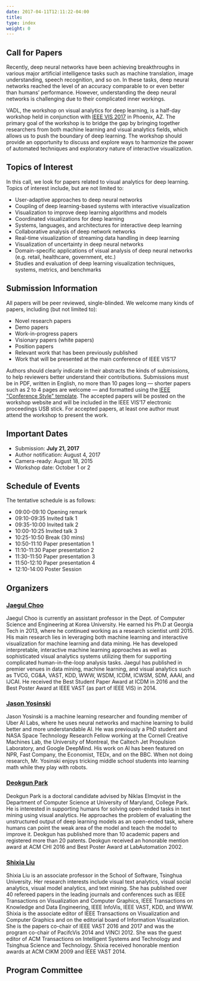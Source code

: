 ```yaml
---
date: 2017-04-11T12:11:22-04:00
title: 
type: index
weight: 0
---
```

## Call for Papers

Recently, deep neural networks have been achieving breakthroughs in various major artificial intelligence tasks such as machine translation, image understanding, speech recognition, and so on. In these tasks, deep neural networks reached the level of an accuracy comparable to or even better than humans’ performance. However, understanding the deep neural networks is challenging due to their complicated inner workings.

VADL, the workshop on visual analytics for deep learning, is a half-day workshop held in conjunction with [IEEE VIS 2017](http://ieeevis.org/) in Phoenix, AZ. The primary goal of the workshop is to bridge the gap by bringing together researchers from both machine learning and visual analytics fields, which allows us to push the boundary of deep learning. The workshop should provide an opportunity to discuss and explore ways to harmonize the power of automated techniques and exploratory nature of interactive visualization. 

## Topics of Interest

In this call, we look for papers related to visual analytics for deep learning. Topics of interest include, but are not limited to: 

- User-adaptive approaches to deep neural networks
- Coupling of deep learning-based systems with interactive visualization
- Visualization to improve deep learning algorithms and models
- Coordinated visualizations for deep learning
- Systems, languages, and architectures for interactive deep learning
- Collaborative analysis of deep network networks
- Real-time visualization of streaming data handling in deep learning
- Visualization of uncertainty in deep neural networks
- Domain-specific applications of visual analysis of deep neural networks (e.g. retail, healthcare, government, etc.)
- Studies and evaluation of deep learning visualization techniques, systems, metrics, and benchmarks

## Submission Information

All papers will be peer reviewed, single-blinded. We welcome many kinds of papers, including (but not limited to):

- Novel research papers
- Demo papers
- Work-in-progress papers
- Visionary papers (white papers)
- Position papers 
- Relevant work that has been previously published
- Work that will be presented at the main conference of IEEE VIS’17

Authors should clearly indicate in their abstracts the kinds of submissions, to help reviewers better understand their contributions. Submissions must be in PDF, written in English, no more than 10 pages long — shorter papers such as 2 to 4 pages are welcome — and formatted using the [IEEE "Conference Style" template](http://junctionpublishing.org/vgtc/Tasks/camera.html). 
The accepted papers will be posted on the workshop website and will be included in the IEEE VIS’17 electronic proceedings USB stick.
For accepted papers, at least one author must attend the workshop to present the work.

## Important Dates

- Submission: **July 21, 2017**
- Author notification: August 4, 2017
- Camera-ready: August 18, 2015
- Workshop date: October 1 or 2

## Schedule of Events

The tentative schedule is as follows: 

- 09:00-09:10 Opening remark
- 09:10-09:35 Invited talk 1
- 09:35-10:00 Invited talk 2
- 10:00-10:25 Invited talk 3
- 10:25-10:50 Break (30 mins)
- 10:50-11:10 Paper presentation 1
- 11:10-11:30 Paper presentation 2
- 11:30-11:50 Paper presentation 3
- 11:50-12:10 Paper presentation 4
- 12:10-14:00 Poster Session

## Organizers

### [Jaegul Choo](https://sites.google.com/site/jaegulchoo/)
Jaegul Choo is currently an assistant professor in the Dept. of Computer Science and Engineering at Korea University. He earned his Ph.D at Georgia Tech in 2013, where he continued working as a research scientist until 2015. His main research lies in leveraging both machine learning and interactive visualization for machine learning and data mining. He has developed interpretable, interactive machine learning approaches as well as sophisticated visual analytics systems utilizing them for supporting complicated human-in-the-loop analysis tasks. Jaegul has published in premier venues in data mining, machine learning, and visual analytics such as TVCG, CG&A, VAST, KDD, WWW, WSDM, ICDM, ICWSM, SDM, AAAI, and IJCAI. He received the Best Student Paper Award at ICDM in 2016 and the Best Poster Award at IEEE VAST (as part of IEEE VIS) in 2014.

### [Jason Yosinski](http://yosinski.com/)
Jason Yosinski is a machine learning researcher and founding member of Uber AI Labs, where he uses neural networks and machine learning to build better and more understandable AI. He was previously a PhD student and NASA Space Technology Research Fellow working at the Cornell Creative Machines Lab, the University of Montreal, the Caltech Jet Propulsion Laboratory, and Google DeepMind. His work on AI has been featured on NPR, Fast Company, the Economist, TEDx, and on the BBC. When not doing research, Mr. Yosinski enjoys tricking middle school students into learning math while they play with robots.

### [Deokgun Park](http://intuinno.com/)
Deokgun Park is a doctoral candidate advised by Niklas Elmqvist in the Department of Computer Science at University of Maryland, College Park. He is interested in supporting humans for solving open-ended tasks in text mining using visual analytics. He approaches the problem of evaluating the unstructured output of deep learning models as an open-ended task, where humans can point the weak area of the model and teach the model to improve it. Deokgun has published more than 10 academic papers and registered more than 20 patents. Deokgun received an honorable mention award at ACM CHI 2016 and Best Poster Award at LabAutomation 2002.

### [Shixia Liu](http://shixialiu.com/)
Shixia Liu is an associate professor in the School of Software, Tsinghua University. Her research interests include visual text analytics, visual social analytics, visual model analytics, and text mining. She has published over 40 refereed papers in the leading journals and conferences such as IEEE Transactions on Visualization and Computer Graphics, IEEE Transactions on Knowledge and Data Engineering, IEEE InfoVis, IEEE VAST, KDD, and WWW. Shixia is the associate editor of IEEE Transactions on Visualization and Computer Graphics and on the editorial board of Information Visualization. She is the papers co-chair of IEEE VAST 2016 and 2017 and was the program co-chair of PacifcVis 2014 and VINCI 2012. She was the guest editor of ACM Transactions on Intelligent Systems and Technology and Tsinghua Science and Technology. Shixia received honorable mention awards at ACM CIKM 2009 and IEEE VAST 2014.

## Program Committee


